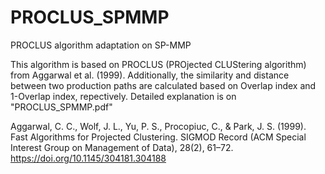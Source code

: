 # PROCLUS_SPMMP
PROCLUS algorithm adaptation on SP-MMP

This algorithm is based on PROCLUS (PROjected CLUStering algorithm) from Aggarwal et al. (1999).
Additionally, the similarity and distance between two production paths are calculated based on Overlap index and 1-Overlap index, repectively.
Detailed explanation is on "PROCLUS_SPMMP.pdf"


Aggarwal, C. C., Wolf, J. L., Yu, P. S., Procopiuc, C., & Park, J. S. (1999). Fast Algorithms for Projected Clustering. SIGMOD Record (ACM Special Interest Group on Management of Data), 28(2), 61–72. https://doi.org/10.1145/304181.304188
